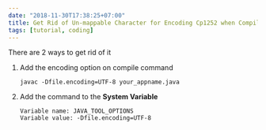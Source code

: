 ```yaml
---
date: "2018-11-30T17:38:25+07:00"
title: Get Rid of Un-mappable Character for Encoding Cp1252 when Compiling Java
tags: [tutorial, coding]
---
```


There are 2 ways to get rid of it

1. Add the encoding option on compile command

    ```
    javac -Dfile.encoding=UTF-8 your_appname.java
    ```

2. Add the command to the **System Variable**

    ```
    Variable name: JAVA_TOOL_OPTIONS
    Variable value: -Dfile.encoding=UTF-8
    ```

